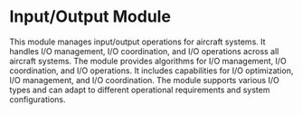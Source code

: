# Input/Output Module

This module manages input/output operations for aircraft systems. It handles I/O management, I/O coordination, and I/O operations across all aircraft systems. The module provides algorithms for I/O management, I/O coordination, and I/O operations. It includes capabilities for I/O optimization, I/O management, and I/O coordination. The module supports various I/O types and can adapt to different operational requirements and system configurations.
